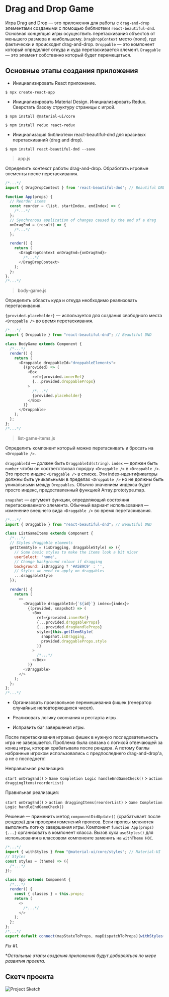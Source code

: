 # Drag and Drop Game

Игра Drag and Drop — это приложения для работы с `drag-and-drop` элементами создаными с помощью библиотеки `react-beautiful-dnd`. Основная концепция игры осуществить перетаскивания объектов от меньшего размера к наибольшему. `DragDropContext` место (поле), где фактически и происходит drag-and-drop. `Droppable` — это компонент который определяет откуда и куда перетаскивается элемент. `Draggable` — это элемент собственно который будет перемещаться.        

## Основные этапы создания приложения

- Инициализировать React приложение.

`$ npx create-react-app`

- Инициализировать Material Design. Инициализировать Redux. Сверстать базову структуру страницы с игрой.

`$ npm install @material-ui/core`

`$ npm install redux react-redux`

- Инициализация библиотеки react-beautiful-dnd для красивых перетаскиваний (drag and drop).

`$ npm install react-beautiful-dnd --save`

> app.js

Определить контекст работы drag-and-drop. Обработать игровые элементы после перетаскивания.

```js
/*...*/
import { DragDropContext } from 'react-beautiful-dnd'; // Beautiful DND

function App(props) {
  // Reorder items
  const reorder = (list, startIndex, endIndex) => {   
    /*...*/
  };
  // Synchronous application of changes caused by the end of a drag
  onDragEnd = (result) => {
    /*...*/
  };

  render() {
    return (
      <DragDropContext onDragEnd={onDragEnd}>
        /*...*/
      </DragDropContext>
    );
  };
};
/*...*/
```

> body-game.js

Определить область куда и откуда необходимо реализовать перетаскивания.

`{provided.placeholder}` — используется для создания свободного места `<Droppable />` во время перетаскивания.

```js
/*...*/
import { Droppable } from "react-beautiful-dnd"; // Beautiful DND

class BodyGame extends Component {
  /*...*/
  render() {
    return (
      <Droppable droppableId="droppableElements">
        {(provided) => (
          <Box
            ref={provided.innerRef}
            {...provided.droppableProps}
          >
            /*...*/  
            {provided.placeholder}
          </Box>
        )}
      </Droppable>
    );
  };
};
/*...*/
```

> list-game-items.js

Определить компонент который можно перетаскивать и бросать на `<Droppable />`.

`draggableId` — должен быть `DraggableId(string)`. `index` — должен быть `number` чтобы он соответствовал порядку `<Draggable />` в `<Droppable />`. Это просто индекс `<Draggable />` в списке. Эти index-идентификаторы должны быть уникальными в пределах `<Droppable />` но не должны быть уникальными между `Droppables`. Обычно значением индекса будет просто индекс, предоставленный функцией Array.prototype.map.

`snapshot` — аргумент функции, определяющий состояния перетаскиваемого элемента. Обычный вариант использования — изменение внешнего вида `<Draggable />` во время перетаскивания.

```js
/*...*/
import { Draggable } from "react-beautiful-dnd"; // Beautiful DND

class ListGameItems extends Component {
  /*...*/
  // Styles draggable elements
  getItemStyle = (isDragging, draggableStyle) => ({
    // Some basic styles to make the items look a bit nicer
    userSelect: 'none',
    // Change background colour if dragging
    background: isDragging ? '#A5B9C9' : '',
    // Styles we need to apply on draggables
    ...draggableStyle
  });

  render() {
    return (
      <>
        <Draggable draggableId={`${id}`} index={index}>
          {(provided, snapshot) => (
            <Box
              ref={provided.innerRef}
              {...provided.draggableProps}
              {...provided.dragHandleProps}
              style={this.getItemStyle(
                snapshot.isDragging,
                provided.draggableProps.style
              )}
            >
              /*...*/
            </Box>
          )}
        </Draggable>
      </>
    );
  };
};
/*...*/
```

- Организовать произвольное перемешивания фишек (генератор случайных неповторяющихся чисел).

- Реализовать логику окончания и рестарта игры.

- Исправить баг завершения игры.

После перетаскивания игровых фишек в нужную последовательность игра не завершается. Проблема была связана с логикой отвечающей за конец игры, которая срабатывала после рендера. А потому баллы набранные игроком использовались с предпоследнего drag-and-drop'а, а не с последнего!

Неправильная реализация:

`start onDragEnd()` > `Game Completion Logic handleEndGameCheck()` > `action draggingItems(reorderList)`

Правильная реализация:

`start onDragEnd()` > `action draggingItems(reorderList)` > `Game Completion Logic handleEndGameCheck()`

Решение — применить метод `componentDidUpdate()` (срабатывает после рендера) для проверки изменений пропсов. Если пропсы меняются выполнить логику завершения игры. Компонент `function App(props) {...}` организовать в компонент класса. Вызов хука `useStyles()` для использования в классовом компоненте заменить на `withTheme HOC`.

```js
/*...*/
import { withStyles } from "@material-ui/core/styles"; // Material-UI
// Styles
const styles = (theme) => ({
  /*...*/
});

class App extends Component {
  /*...*/
  render() {
    const { classes } = this.props;
    return (
      <>
        /*...*/
      </>
    );
  };
};
/*...*/
export default connect(mapStateToProps, mapDispatchToProps)(withStyles(styles)(App));
```

*Fix #1.*

**Остальные этапы создания приложения будут добавляться по мере развития проекта*.

## Скетч проекта

![Project Sketch](https://i.pinimg.com/originals/b5/e7/86/b5e78637a6c9cebac080f7c476081b75.gif)